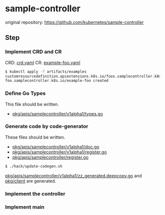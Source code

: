 # sample-controller
original repository: https://github.com/kubernetes/sample-controller

## Step
### Implement CRD and CR
CRD: [crd.yaml](./artifacts/examples/crd.yaml)
CR: [example-foo.yaml](./artifacts/examples/example-foo.yaml)

```bash
$ kubectl apply -f artifacts/examples
customresourcedefinition.apiextensions.k8s.io/foos.samplecontroller.k8s.io unchanged
foo.samplecontroller.k8s.io/example-foo created
```

### Define Go Types
This file should be written.
* [pkg/apis/samplecontroller/v1alpha1/types.go](./pkg/apis/samplecontroller/v1alpha1/types.go)

### Generate code by code-generator
These files should be written.
* [pkg/apis/samplecontroller/v1alpha1/doc.go](./pkg/apis/samplecontroller/v1alpha1/doc.go)
* [pkg/apis/samplecontroller/v1alpha1/register.go](./pkg/apis/samplecontroller/v1alpha1/register.go)
* [pkg/apis/samplecontroller/register.go](./pkg/apis/samplecontroller/register.go)

```bash
$ ./hack/update-codegen.sh
```

[pkg/apis/samplecontroller/v1alpha1/zz_generated.deepcopy.go](./pkg/apis/samplecontroller/v1alpha1/zz_generated.deepcopy.go) and [pkg/client](./pkg/client) are generated.

### Implement the controller
### Implement main
